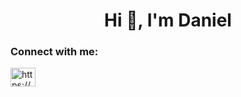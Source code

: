 <h1 align="center">Hi 👋, I'm Daniel</h1>
<h3 align="center"</h3>

<h3 align="left">Connect with me:</h3>
<p align="left">
<a href="https://www.linkedin.com/in/daniel-rafael-b7549b14b/" target="blank"><img align="center" src="https://raw.githubusercontent.com/rahuldkjain/github-profile-readme-generator/master/src/images/icons/Social/linked-in-alt.svg" alt="https://www.linkedin.com/in/daniel-rafael-b7549b14b/" height="30" width="40" /></a>
</p>
